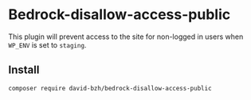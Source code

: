 # Bedrock-disallow-access-public
This plugin will prevent access to the site for non-logged in users when `WP_ENV` is set to `staging`.

## Install

```
composer require david-bzh/bedrock-disallow-access-public
```

